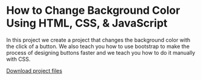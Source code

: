 
<h1>How to Change Background Color Using HTML, CSS, & JavaScript</h1>

<p>
In this project we create a project that changes the background color with the click of a button. 
We also teach you how to use bootstrap to make the process of designing buttons faster and 
we teach you how to do it manually with CSS.
</p>

[Download project files](https://github.com/iamcodefoxx/RandomColor)